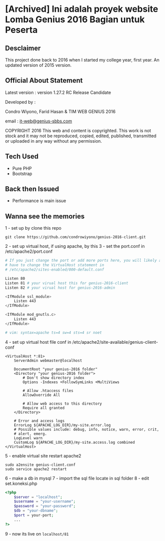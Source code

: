 # [Archived] Ini adalah proyek website Lomba Genius 2016 Bagian untuk Peserta

## Desclaimer
This project done back to 2016 when I started my college year, first year. An updated version of 2015 version.

## Official About Statement
Latest version : version 1.27.2 RC Release Candidate

Developed by :

Condro Wiyono, Farid Hasan & TIM WEB GENIUS 2016

email : it-web@genius-sbbs.com

COPYRIGHT 2016 This web and content is copyrighted.
This work is not stock and it may not be reproduced, copied, edited,
published, transmitted or uploaded in any way without any permission.


## Tech Used
- Pure PHP
- Bootstrap

## Back then Issued 
- Performance is main issue

## Wanna see the memories
1 - set up by clone this repo
````
git clone https://github.com/condrowiyono/genius-2016-client.git 
````
2 - set up virtual host, if using apache, by this
3 - set the port.conf in /etc/apache2/port.conf
````sh
# If you just change the port or add more ports here, you will likely also
# have to change the VirtualHost statement in
# /etc/apache2/sites-enabled/000-default.conf

Listen 80 
Listen 81 # your virual host this for genius-2016-client
Listen 82 # your virual host for genius-2016-admin

<IfModule ssl_module>
	Listen 443
</IfModule>

<IfModule mod_gnutls.c>
	Listen 443
</IfModule>

# vim: syntax=apache ts=4 sw=4 sts=4 sr noet

````
4 - set up virtual host file conf in /etc/apache2/site-available/genius-client-conf
````
<VirtualHost *:81>
    ServerAdmin webmaster@localhost

    DocumentRoot "your genius-2016 folder"
    <Directory "your genius-2016 folder">
        # Don't show directory index
        Options -Indexes +FollowSymLinks +MultiViews

        # Allow .htaccess files
        AllowOverride All

        # Allow web access to this directory
        Require all granted
    </Directory>

    # Error and access logs
    ErrorLog ${APACHE_LOG_DIR}/my-site.error.log
    # Possible values include: debug, info, notice, warn, error, crit,
    # alert, emerg.
    LogLevel warn
    CustomLog ${APACHE_LOG_DIR}/my-site.access.log combined
</VirtualHost>

````
5 - enable virtual site restart apache2
````
sudo a2ensite genius-client.conf
sudo service apache2 restart
````
6 - make a db in mysql
7 - import the sql file locate in sql folder
8 - edit set.koneksi.php
````php
<?php
	$server = "localhost";
	$username = "your-username"; 
	$password = "your-password"; 
	$db = "your-dbname";
	$port = your-port;
	...
?>
````
9 - now its live on ````localhost/81````